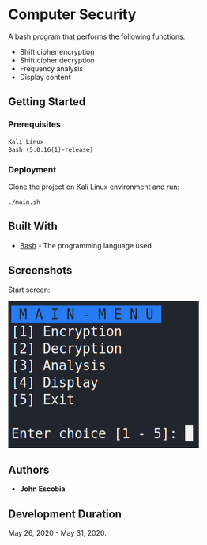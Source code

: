# Computer Security

A bash program that performs the following functions:

* Shift cipher encryption
* Shift cipher decryption
* Frequency analysis
* Display content

## Getting Started

### Prerequisites

```
Kali Linux
Bash (5.0.16(1)-release)
```

### Deployment

Clone the project on Kali Linux environment and run:

```
./main.sh
```

## Built With

* [Bash](https://www.gnu.org/doc/doc.html) - The programming language used

## Screenshots

Start screen:

![](img/main-menu.png)

## Authors

* **John Escobia**

## Development Duration

May 26, 2020 - May 31, 2020.

